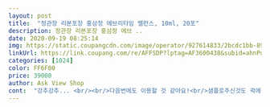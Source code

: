```yaml
---
layout: post 
title:  "정관장 리본포장 홍삼정 에브리타임 밸런스, 10ml, 20포" 
description: 정관장 리본포장 홍삼정 에브 ..
date: 2020-09-19 08:25:14 
img: https://static.coupangcdn.com/image/operator/927614833/2bcdc1bb-89e4-e04b-84ed-005b835ee81a.jpg 
linkUrl: https://link.coupang.com/re/AFFSDP?lptag=AF3600438&subid=ahnPublicAsk&pageKey=293861331&itemId=927614833&vendorItemId=4673753545&traceid=V0-113-60a3489d5eff8bf8 
categories: [1024] 
color: FF6F00 
price: 39000 
author: Ask View Shop 
cont:  "강추강추... <br/><br/>다음번에도 이용할 것 같아요!<br/>샘플로주신것도 곽에들어잇어서 고급지고 좋아요!<br/>선물주려고 구매했는데 포장 이쁘게 해주셔서 좋았어요!<br/>어버이날 선물로 샀는데 좋았네요<br/>종이백도 상품갯수에맞춰서 세개왓는데<br/>포장너무 이뻐요 사진이랑 똑같아여<br/>포장이 정말 예쁘게 되어 있어서 만족했어요<br/>한곳에다담으니까 다들어가네요!<br/>" 
---
```

